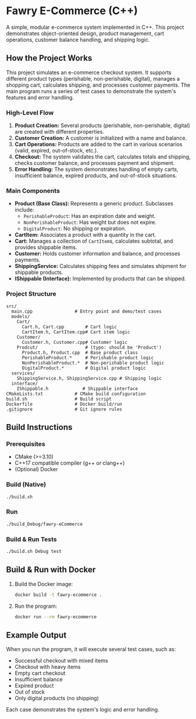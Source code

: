 # Fawry E-Commerce (C++)

A simple, modular e-commerce system implemented in C++. This project demonstrates object-oriented design, product management, cart operations, customer balance handling, and shipping logic.

## How the Project Works

This project simulates an e-commerce checkout system. It supports different product types (perishable, non-perishable, digital), manages a shopping cart, calculates shipping, and processes customer payments. The main program runs a series of test cases to demonstrate the system's features and error handling.

### High-Level Flow

1. **Product Creation:** Several products (perishable, non-perishable, digital) are created with different properties.
2. **Customer Creation:** A customer is initialized with a name and balance.
3. **Cart Operations:** Products are added to the cart in various scenarios (valid, expired, out-of-stock, etc.).
4. **Checkout:** The system validates the cart, calculates totals and shipping, checks customer balance, and processes payment and shipment.
5. **Error Handling:** The system demonstrates handling of empty carts, insufficient balance, expired products, and out-of-stock situations.

### Main Components

- **Product (Base Class):** Represents a generic product. Subclasses include:
  - `PerishableProduct`: Has an expiration date and weight.
  - `NonPerishableProduct`: Has weight but does not expire.
  - `DigitalProduct`: No shipping or expiration.
- **CartItem:** Associates a product with a quantity in the cart.
- **Cart:** Manages a collection of `CartItem`s, calculates subtotal, and provides shippable items.
- **Customer:** Holds customer information and balance, and processes payments.
- **ShippingService:** Calculates shipping fees and simulates shipment for shippable products.
- **IShippable (Interface):** Implemented by products that can be shipped.

### Project Structure

```
src/
  main.cpp                # Entry point and demo/test cases
  models/
    Cart/
      Cart.h, Cart.cpp        # Cart logic
      CartItem.h, CartItem.cpp# Cart item logic
    Customer/
      Customer.h, Customer.cpp# Customer logic
    Prodcut/                  # (typo: should be 'Product')
      Product.h, Product.cpp  # Base product class
      PerishableProduct.*     # Perishable product logic
      NonPerishableProduct.*  # Non-perishable product logic
      DigitalProduct.*        # Digital product logic
  services/
    ShippingService.h, ShippingService.cpp # Shipping logic
  interface/
    IShippable.h             # Shippable interface
CMakeLists.txt            # CMake build configuration
build.sh                  # Build script
Dockerfile                # Docker build/run
.gitignore                # Git ignore rules
```

## Build Instructions

### Prerequisites

- CMake (>=3.10)
- C++17 compatible compiler (g++ or clang++)
- (Optional) Docker

### Build (Native)

```bash
./build.sh
```

### Run

```bash
./build_Debug/fawry-eCommerce
```

### Build & Run Tests

```bash
./build.sh Debug test
```

## Build & Run with Docker

1. Build the Docker image:
   ```bash
   docker build -t fawry-ecommerce .
   ```
2. Run the program:
   ```bash
   docker run --rm fawry-ecommerce
   ```

## Example Output

When you run the program, it will execute several test cases, such as:

- Successful checkout with mixed items
- Checkout with heavy items
- Empty cart checkout
- Insufficient balance
- Expired product
- Out of stock
- Only digital products (no shipping)

Each case demonstrates the system's logic and error handling.
